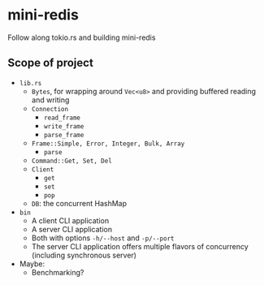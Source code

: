 # mini-redis
Follow along tokio.rs and building mini-redis

## Scope of project

- `lib.rs`
    - `Bytes`, for wrapping around `Vec<u8>` and providing buffered reading and writing
    - `Connection`
        - `read_frame`
        - `write_frame`
        - `parse_frame`
    - `Frame::Simple, Error, Integer, Bulk, Array`
        - `parse`
    - `Command::Get, Set, Del`
    - `Client`
        - `get`
        - `set`
        - `pop`
    - `DB`: the concurrent HashMap
- `bin`
    - A client CLI application
    - A server CLI application
    - Both with options `-h/--host` and `-p/--port`
    - The server CLI application offers multiple flavors of concurrency (including synchronous server)
- Maybe:
    - Benchmarking?